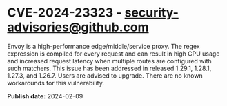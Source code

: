 # CVE-2024-23323 - security-advisories@github.com

Envoy is a high-performance edge/middle/service proxy. The regex expression is compiled for every request and can result in high CPU usage and increased request latency when multiple routes are configured with such matchers. This issue has been addressed in released 1.29.1, 1.28.1, 1.27.3, and 1.26.7. Users are advised to upgrade. There are no known workarounds for this vulnerability.

**Publish date:** 2024-02-09
